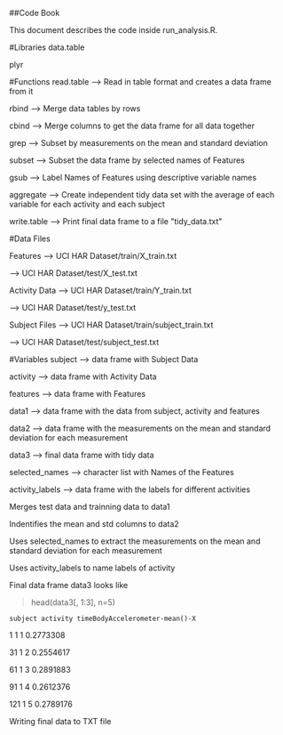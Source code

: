 ##Code Book

This document describes the code inside run_analysis.R.

#Libraries
data.table

plyr

#Functions
read.table --> Read in table format and creates a data frame from it

rbind --> Merge data tables by rows

cbind --> Merge columns to get the data frame for all data together

grep --> Subset by measurements on the mean and standard deviation

subset --> Subset the data frame by selected names of Features

gsub --> Label Names of Features using descriptive variable names

aggregate --> Create independent tidy data set with the average of each variable for each activity and each subject

write.table --> Print final data frame to a file "tidy_data.txt"

#Data Files

Features
  --> UCI HAR Dataset/train/X_train.txt

  --> UCI HAR Dataset/test/X_test.txt
         
Activity Data
  --> UCI HAR Dataset/train/Y_train.txt 

  --> UCI HAR Dataset/test/y_test.txt
              
Subject Files
  --> UCI HAR Dataset/train/subject_train.txt 

  --> UCI HAR Dataset/test/subject_test.txt
              

#Variables
subject --> data frame with Subject Data

activity --> data frame with Activity Data

features --> data frame with Features

data1 --> data frame with the data from subject, activity and features

data2 --> data frame with the measurements on the mean and standard deviation for each measurement

data3 --> final data frame with tidy data

selected_names --> character list with Names of the Features

activity_labels --> data frame with the labels for different activities

Merges test data and trainning data to data1

Indentifies the mean and std columns to data2

Uses selected_names to extract the measurements on the mean and standard deviation for each measurement

Uses activity_labels to name labels of activity

Final data frame data3 looks like

>head(data3[, 1:3], n=5)

    subject activity timeBodyAccelerometer-mean()-X
    
1         1        1                      0.2773308

31        1        2                      0.2554617

61        1        3                      0.2891883

91        1        4                      0.2612376

121       1        5                      0.2789176

Writing final data to TXT file
